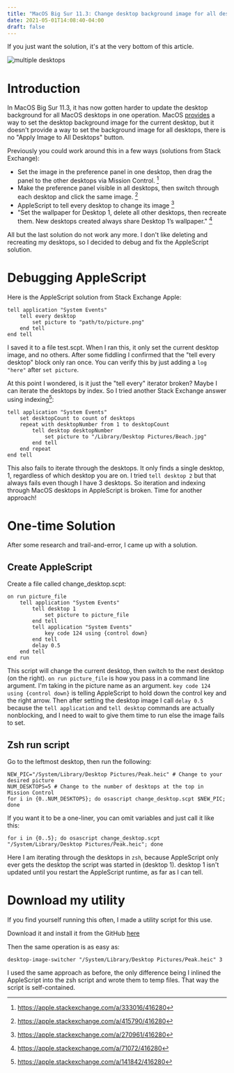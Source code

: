 ```yaml
---
title: "MacOS Big Sur 11.3: Change desktop background image for all desktops"
date: 2021-05-01T14:08:40-04:00
draft: false
---
```


If you just want the solution, it's at the very bottom of this article.

![multiple desktops](/multiple-desktops-with-images.png#l)

# Introduction

In MacOS Big Sur 11.3, it has now gotten harder to update the desktop background for all MacOS desktops in one operation. MacOS [provides](https://web.archive.org/web/20210219174518/https://support.apple.com/guide/mac-help/change-your-desktop-picture-mchlp3013/mac) a way to set the desktop background image for the current desktop, but it doesn't provide a way to set the background image for all desktops, there is no "Apply Image to All Desktops" button.

Previously you could work around this in a few ways (solutions from Stack Exchange):

- Set the image in the preference panel in one desktop, then drag the panel to the other desktops via Mission Control. [^1]
- Make the preference panel visible in all desktops, then switch through each desktop and click the same image. [^2]
- AppleScript to tell every desktop to change its image [^3]
- "Set the wallpaper for Desktop 1, delete all other desktops, then recreate them. New desktops created always share Desktop 1’s wallpaper." [^4]

All but the last solution do not work any more. I don't like deleting and recreating my desktops, so I decided to debug and fix the AppleScript solution.

# Debugging AppleScript

Here is the AppleScript solution from Stack Exchange Apple:

```
tell application "System Events"
    tell every desktop
        set picture to "path/to/picture.png"
    end tell
end tell
```

I saved it to a file test.scpt. When I ran this, it only set the current desktop image, and no others. After some fiddling I confirmed that the "tell every desktop" block only ran once. You can verify this by just adding a `log "here"` after `set picture`.

At this point I wondered, is it just the "tell every" iterator broken? Maybe I can iterate the desktops by index. So I tried another Stack Exchange answer using indexing[^5]:

```
tell application "System Events"
    set desktopCount to count of desktops
    repeat with desktopNumber from 1 to desktopCount
        tell desktop desktopNumber
            set picture to "/Library/Desktop Pictures/Beach.jpg"
        end tell
    end repeat
end tell
```

This also fails to iterate through the desktops. It only finds a single desktop, 1, regardless of which desktop you are on. I tried `tell desktop 2` but that always fails even though I have 3 desktops. So iteration and indexing through MacOS desktops in AppleScript is broken. Time for another approach!

# One-time Solution

After some research and trail-and-error, I came up with a solution.

## Create AppleScript

Create a file called change_desktop.scpt:

```
on run picture_file
    tell application "System Events"
        tell desktop 1
            set picture to picture_file
        end tell
        tell application "System Events"
            key code 124 using {control down}
        end tell
        delay 0.5
    end tell
end run
```

This script will change the current desktop, then switch to the next desktop (on the right). `on run picture_file` is how you pass in a command line argument. I'm taking in the picture name as an argument. `key code 124 using {control down}` is telling AppleScript to hold down the control key and the right arrow. Then after setting the desktop image I call `delay 0.5` because the `tell application` and `tell desktop` commands are actually nonblocking, and I need to wait to give them time to run else the image fails to set.

## Zsh run script

Go to the leftmost desktop, then run the following:

```
NEW_PIC="/System/Library/Desktop Pictures/Peak.heic" # Change to your desired picture
NUM_DESKTOPS=5 # Change to the number of desktops at the top in Mission Control
for i in {0..NUM_DESKTOPS}; do osascript change_desktop.scpt $NEW_PIC; done
```

If you want it to be a one-liner, you can omit variables and just call it like this:

```
for i in {0..5}; do osascript change_desktop.scpt "/System/Library/Desktop Pictures/Peak.heic"; done
```

Here I am iterating through the desktops in `zsh`, because AppleScript only ever gets the desktop the script was started in (desktop 1). desktop 1 isn't updated until you restart the AppleScript runtime, as far as I can tell.

# Download my utility

If you find yourself running this often, I made a utility script for this use.

Download it and install it from the GitHub [here](https://github.com/GabrielDougherty/desktop-image-switcher)

Then the same operation is as easy as:

```
desktop-image-switcher "/System/Library/Desktop Pictures/Peak.heic" 3
```

I used the same approach as before, the only difference being I inlined the AppleScript into the zsh script and wrote them to temp files. That way the script is self-contained.

[^1]: https://apple.stackexchange.com/a/333016/416280
[^2]: https://apple.stackexchange.com/a/415790/416280
[^3]: https://apple.stackexchange.com/a/270961/416280
[^4]: https://apple.stackexchange.com/a/71072/416280
[^5]: https://apple.stackexchange.com/a/141842/416280